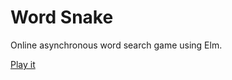 # Word Snake

Online asynchronous word search game using Elm.

[Play it](http://wordsnake.betweenconcepts.com)
